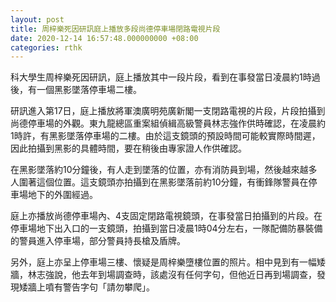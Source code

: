 ```yaml
---
layout: post
title: 周梓樂死因研訊庭上播放多段尚德停車場閉路電視片段
date: 2020-12-14 16:57:48.000000000 +08:00
categories: rthk
---
```


科大學生周梓樂死因研訊，庭上播放其中一段片段，看到在事發當日凌晨約1時過後，有一個黑影墜落停車場二樓。

研訊進入第17日，庭上播放將軍澳廣明苑廣新閣一支閉路電視的片段，片段拍攝到尚德停車場的外觀。東九龍總區重案組偵緝高級警員林志強作供時確認，在凌晨約1時許，有黑影墜落停車場的二樓。由於這支鏡頭的預設時間可能較實際時間遲，因此拍攝到黑影的具體時間，要在稍後由專家證人作供確認。

在黑影墜落約10分鐘後，有人走到墜落的位置，亦有消防員到場，然後越來越多人圍著這個位置。這支鏡頭亦拍攝到在黑影墜落前約10分鐘，有衝鋒隊警員在停車場地下的外圍經過。

庭上亦播放尚德停車場內、4支固定閉路電視鏡頭，在事發當日拍攝到的片段。在停車場地下出入口的一支鏡頭，拍攝到當日凌晨1時04分左右，一隊配備防暴裝備的警員進入停車場，部分警員持長槍及盾牌。

另外，庭上亦呈上停車場三樓、懷疑是周梓樂墮樓位置的照片。相中見到有一幅矮牆，林志強說，他去年到場調查時，該處沒有任何字句，但他近日再到場調查，發現矮牆上噴有警告字句「請勿攀爬」。
